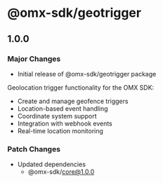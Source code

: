 # @omx-sdk/geotrigger

## 1.0.0

### Major Changes

- Initial release of @omx-sdk/geotrigger package

Geolocation trigger functionality for the OMX SDK:
- Create and manage geofence triggers
- Location-based event handling
- Coordinate system support
- Integration with webhook events
- Real-time location monitoring

### Patch Changes

- Updated dependencies
  - @omx-sdk/core@1.0.0
